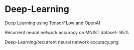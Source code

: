 # Deep-Learning
Deep Learning using TensorFLow and OpenAI

Recurrent neural network accuracy on MNIST dataset- 95%

Deep-Learning/recurrent neural network accuracy.png
